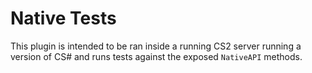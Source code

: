 # Native Tests
This plugin is intended to be ran inside a running CS2 server running a version of CS# and runs tests against the exposed `NativeAPI` methods.
